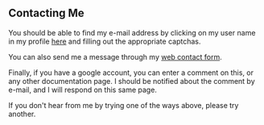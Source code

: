 ## Contacting Me ##

You should be able to find my e-mail address by clicking on my user name in my profile [here](http://code.google.com/p/story-steward/people/list) and filling out the appropriate captchas.

You can also send me a message through my [web contact form](http://townsedgetechnology.com/contact.html).

Finally, if you have a google account, you can enter a comment on this, or any other documentation page. I should be notified about the comment by e-mail, and I will respond on this same page.

If you don't hear from me by trying one of the ways above, please try another.